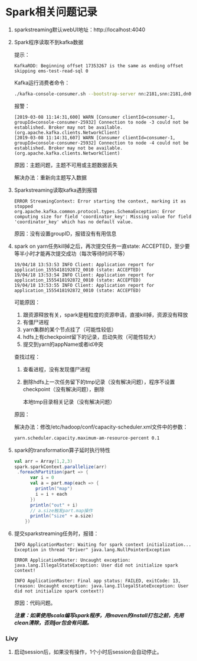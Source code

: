 # Spark相关问题记录

1. sparkstreaming默认webUI地址：http://localhost:4040

2. Spark程序读取不到kafka数据

   提示：

   ```
   KafkaRDD: Beginning offset 17353267 is the same as ending offset skipping ems-test-read-sql 0
   ```

   Kafka运行消费者命令：

   ```sh
   ./kafka-console-consumer.sh --bootstrap-server nn:2181,snn:2181,dn0:2181,dn1:2181,dn2:2181 --topic ems-test-read-sql --from-beginning
   ```

   报警：

   ```
   [2019-03-08 11:14:31,600] WARN [Consumer clientId=consumer-1, groupId=console-consumer-25932] Connection to node -3 could not be established. Broker may not be available. (org.apache.kafka.clients.NetworkClient)
   [2019-03-08 11:14:31,607] WARN [Consumer clientId=consumer-1, groupId=console-consumer-25932] Connection to node -4 could not be established. Broker may not be available. (org.apache.kafka.clients.NetworkClient)
   ```

   原因：主题问题，主题不可用或主题数据丢失

   解决办法：重新向主题写入数据

3. Sparkstreaming读取kafka遇到报错

   ```
   ERROR StreamingContext: Error starting the context, marking it as stopped
   org.apache.kafka.common.protocol.types.SchemaException: Error computing size for field 'coordinator_key': Missing value for field 'coordinator_key' which has no default value.
   ```

   原因：没有设置groupID，报错没有有用信息

4. spark on yarn任务kill掉之后，再次提交任务一直state: ACCEPTED，至少要等半小时才能再次提交成功（每次等待时间不等）

   ```
   19/04/18 13:53:53 INFO Client: Application report for application_1555418192872_0010 (state: ACCEPTED)
   19/04/18 13:53:54 INFO Client: Application report for application_1555418192872_0010 (state: ACCEPTED)
   19/04/18 13:53:55 INFO Client: Application report for application_1555418192872_0010 (state: ACCEPTED)
   ```

   可能原因：
   
   1. 跟资源释放有关，spark是粗粒度的资源申请，直接kill掉，资源没有释放
   2. 有僵尸进程
   3. yarn集群的某个节点挂了（可能性较低）
   4. hdfs上有checkpoint留下的记录，启动失败（可能性较大）
   5. 提交到yarn的appName或者id冲突
   
   查找过程：
   
   1. 查看进程，没有发现僵尸进程
   
   2. 删除hdfs上一次任务留下的tmp记录（没有解决问题），程序不设置checkpoint（没有解决问题），删除
   
      本地tmp目录相关记录（没有解决问题）
   
   原因：
   
   解决办法：修改/etc/hadoop/conf/capacity-scheduler.xml文件中的参数：
   
   ```xml
   yarn.scheduler.capacity.maximum-am-resource-percent 0.1
   ```

5. spark的transformation算子延时执行特性

   ```scala
   val arr = Array(1,2,3)
   spark.sparkContext.parallelize(arr)
   	.foreachPartition(part => {
         var i = 0
         val a = part.map(each => {
           println("map")
           i = i + each
         })
         println("out" + i)
         // a.size触发part.map操作
         println("size" + a.size)
       })
   ```

6. 提交sparkstreaming任务时，报错：

   ```
   INFO ApplicationMaster: Waiting for spark context initialization...
   Exception in thread "Driver" java.lang.NullPointerException
   
   ERROR ApplicationMaster: Uncaught exception: 
   java.lang.IllegalStateException: User did not initialize spark context!
   	
   INFO ApplicationMaster: Final app status: FAILED, exitCode: 13, (reason: Uncaught exception: java.lang.IllegalStateException: User did not initialize spark context!)
   ```

   原因：代码问题。

   ***注意：如果使用scala编写spark程序，用maven的install打包之前，先用clean清除，否则jar包会有问题。***

### Livy

1. 启动session后，如果没有操作，1个小时后session会自动停止。
